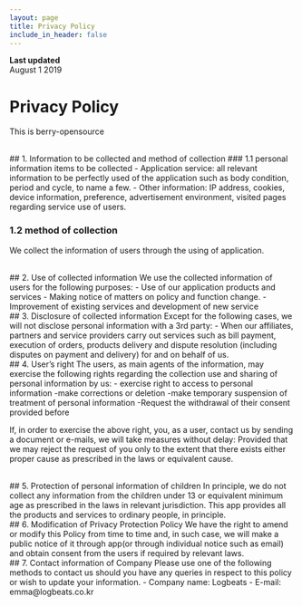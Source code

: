 ```yaml
---
layout: page
title: Privacy Policy
include_in_header: false
---
```


**Last updated**  
August 1 2019

# Privacy Policy
This is berry-opensource

<br>
## 1. Information to be collected and method of collection
### 1.1 personal information items to be collected 
- Application service: all relevant information to be perfectly used of the application such as body condition, period and cycle, to name a few.
- Other information: IP address, cookies, device information, preference, advertisement environment, visited pages regarding service use of users.

### 1.2 method of collection
We collect the information of users through the using of application.

<br>
## 2. Use of collected information
We use the collected information of users for the following purposes:
- Use of our application products and services
- Making notice of matters on policy and function change.
- Improvement of existing services and development of new service

<br>
## 3. Disclosure of collected information
Except for the following cases, we will not disclose personal information with a 3rd party:
- When our affiliates, partners and service providers carry out services such as bill payment, execution of orders, products delivery and dispute resolution (including disputes on payment and delivery) for and on behalf of us. 

<br>
## 4. User’s right 
The users, as main agents of the information, may exercise the following rights regarding the collection use and sharing of personal information by us:
 - exercise right to access to personal information
-make corrections or deletion
-make temporary suspension of treatment of personal information
-Request the withdrawal of their consent provided before

If, in order to exercise the above right, you, as a user, contact us by sending a document or e-mails, we will take measures without delay: Provided that we may reject the request of you only to the extent that there exists either proper cause as prescribed in the laws or equivalent cause. 

<br>
## 5. Protection of personal information of children
In principle, we do not collect any information from the children under 13 or equivalent minimum age as prescribed in the laws in relevant jurisdiction. This app provides all the products and services to ordinary people, in principle. 

<br>
## 6. Modification of Privacy Protection Policy
We have the right to amend or modify this Policy from time to time and, in such case, we will make a public notice of it through app(or through individual notice such as email) and obtain consent from the users if required by relevant laws.

<br>
## 7. Contact information of Company
Please use one of the following methods to contact us should you have any queries in respect to this policy or wish to update your information. 
- Company name: Logbeats
- E-mail: emma@logbeats.co.kr









